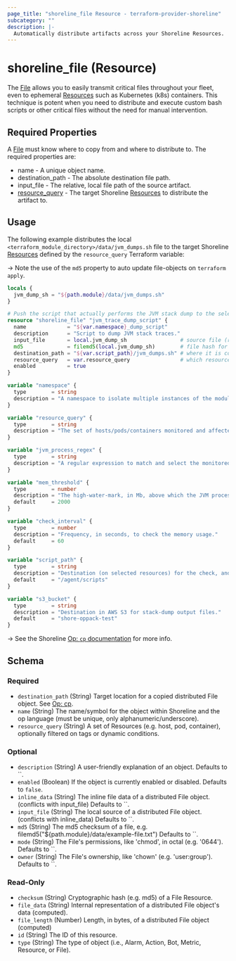 ```yaml
---
page_title: "shoreline_file Resource - terraform-provider-shoreline"
subcategory: ""
description: |-
  Automatically distribute artifacts across your Shoreline Resources.
---
```


# shoreline_file (Resource)

The [File](https://docs.shoreline.io/op/commands/cp) allows you to easily transmit critical files throughout your fleet, even to ephemeral [Resources](https://docs.shoreline.io/platform/resources) such as Kubernetes (k8s) containers. This technique is potent when you need to distribute and execute custom bash scripts or other critical files without the need for manual intervention.

## Required Properties

A [File](https://docs.shoreline.io/op/commands/cp) must know where to copy from and where to distribute to.  The required properties are:

- name - A unique object name.
- destination_path - The absolute destination file path.
- input_file - The relative, local file path of the source artifact.
- [resource_query](https://docs.shoreline.io/platform/resources) - The target Shoreline [Resources](https://docs.shoreline.io/platform/resources) to distribute the artifact to.

## Usage

The following example distributes the local `<terraform_module_directory>/data/jvm_dumps.sh` file to the target Shoreline [Resources](https://docs.shoreline.io/platform/resources) defined by the `resource_query` Terraform variable:

-> Note the use of the `md5` property to auto update file-objects on `terraform apply`.

```terraform
locals {
  jvm_dump_sh = "${path.module}/data/jvm_dumps.sh"
}

# Push the script that actually performs the JVM stack dump to the selected nodes.
resource "shoreline_file" "jvm_trace_dump_script" {
  name             = "${var.namespace}_dump_script"
  description      = "Script to dump JVM stack traces."
  input_file       = local.jvm_dump_sh                 # source file (relative to this module)
  md5              = filemd5(local.jvm_dump_sh)        # file hash for auto-update on TF apply
  destination_path = "${var.script_path}/jvm_dumps.sh" # where it is copied to on the selected resources
  resource_query   = var.resource_query                # which resources to copy to
  enabled          = true
}
```

```terraform
variable "namespace" {
  type        = string
  description = "A namespace to isolate multiple instances of the module with different parameters."
}

variable "resource_query" {
  type        = string
  description = "The set of hosts/pods/containers monitored and affected by this module."
}

variable "jvm_process_regex" {
  type        = string
  description = "A regular expression to match and select the monitored Java processes."
}

variable "mem_threshold" {
  type        = number
  description = "The high-water-mark, in Mb, above which the JVM process stack-trace is dumped."
  default     = 2000
}

variable "check_interval" {
  type        = number
  description = "Frequency, in seconds, to check the memory usage."
  default     = 60
}

variable "script_path" {
  type        = string
  description = "Destination (on selected resources) for the check, and stack-dump scripts."
  default     = "/agent/scripts"
}

variable "s3_bucket" {
  type        = string
  description = "Destination in AWS S3 for stack-dump output files."
  default     = "shore-oppack-test"
}
```

-> See the Shoreline [Op: `cp` documentation](https://docs.shoreline.io/op/commands/cp) for more info.

<!-- schema generated by tfplugindocs -->
## Schema

### Required

- `destination_path` (String) Target location for a copied distributed File object.  See [Op: cp](https://docs.shoreline.io/op/commands/cp).
- `name` (String) The name/symbol for the object within Shoreline and the op language (must be unique, only alphanumeric/underscore).
- `resource_query` (String) A set of Resources (e.g. host, pod, container), optionally filtered on tags or dynamic conditions.

### Optional

- `description` (String) A user-friendly explanation of an object. Defaults to ``.
- `enabled` (Boolean) If the object is currently enabled or disabled. Defaults to `false`.
- `inline_data` (String) The inline file data of a distributed File object. (conflicts with input_file) Defaults to ``.
- `input_file` (String) The local source of a distributed File object. (conflicts with inline_data) Defaults to ``.
- `md5` (String) The md5 checksum of a file, e.g. filemd5("${path.module}/data/example-file.txt") Defaults to ``.
- `mode` (String) The File's permissions, like 'chmod', in octal (e.g. '0644'). Defaults to ``.
- `owner` (String) The File's ownership, like 'chown' (e.g. 'user:group'). Defaults to ``.

### Read-Only

- `checksum` (String) Cryptographic hash (e.g. md5) of a File Resource.
- `file_data` (String) Internal representation of a distributed File object's data (computed).
- `file_length` (Number) Length, in bytes, of a distributed File object (computed)
- `id` (String) The ID of this resource.
- `type` (String) The type of object (i.e., Alarm, Action, Bot, Metric, Resource, or File).

